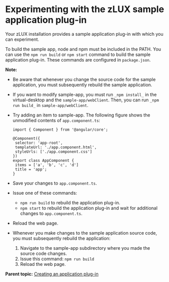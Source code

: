 # Experimenting with the zLUX sample application plug-in

Your zLUX installation provides a sample application plug-in with which you can experiment.

To build the sample app, node and npm must be included in the PATH. You can use the `npm run build` or `npm start` command to build the sample application plug-in. These commands are configured in `package.json`.

**Note:**

* Be aware that whenever you change the source code for the sample application, you must subsequently rebuild the sample application.
* If you want to modify sample-app, you must run `_npm install_` in the virtual-desktop and the `sample-app/webClient`. Then, you can run `_npm run build_` in `sample-app/webClient`.
* Try adding an item to sample-app. The following figure shows the unmodified contents of `app.component.ts`:

  ```text
  import { Component } from '@angular/core';

  @Component({
   selector: 'app-root',
   templateUrl: './app.component.html',
   styleUrls: ['./app.component.css']
  })
  export class AppComponent {
   items = ['a', 'b', 'c', 'd']
   title = 'app';
  }
  ```

* Save your changes to `app.component.ts`.
* Issue one of these commands: 
  * `npm run build` to rebuild the application plug-in.
  * `npm start` to rebuild the application plug-in and wait for additional changes to `app.component.ts`.
* Reload the web page. 
* Whenever you make changes to the sample application source code, you must subsequently rebuild the application: 
  1. Navigate to the sample-app subdirectory where you made the source code changes. 
  2. Issue this command: `npm run build` 
  3. Reload the web page. 

**Parent topic:** [Creating an application plug-in](./)

